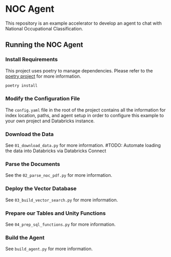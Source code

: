 # NOC Agent
This repository is an example accelerator to develop an agent to chat with National Occupational Classification.

## Running the NOC Agent

### Install Requirements

This project uses poetry to manage dependencies. Please refer to the [poetry project](https://python-poetry.org/docs/#installation) for more information.

```bash
poetry install
```

### Modify the Configuration File

The `config.yaml` file in the root of the project contains all the information for index location, paths, and agent setup in order to configure this example to your own project and Databricks instance.

### Download the Data

See  `01_download_data.py` for more information.
#TODO: Automate loading the data into Databricks via Databricks Connect

### Parse the Documents

See the `02_parse_noc_pdf.py` for more information.

### Deploy the Vector Database

See `03_build_vector_search.py` for more information.

### Prepare our Tables and Unity Functions

See `04_prep_sql_functions.py` for more information.

### Build the Agent

See `build_agent.py` for more information.
